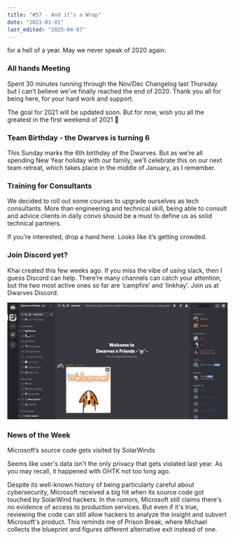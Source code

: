 ```yaml
---
title: "#57 - And it’s a Wrap"
date: "2021-01-01"
last_edited: "2025-04-07"
---
```

for a hell of a year. May we never speak of 2020 again.

### All hands Meeting

Spent 30 minutes running through the Nov/Dec Changelog last Thursday but I can’t believe we’ve finally reached the end of 2020. Thank you all for being here, for your hard work and support.

The goal for 2021 will be updated soon. But for now, wish you all the greatest in the first weekend of 2021 🖤

### Team Birthday - the Dwarves is turning 6

This Sunday marks the 6th birthday of the Dwarves. But as we’re all spending New Year holiday with our family, we’ll celebrate this on our next team retreat, which takes place in the middle of January, as I remember.

### Training for Consultants

We decided to roll out some courses to upgrade ourselves as tech consultants. More than engineering and technical skill, being able to consult and advice clients in daily convo should be a must to define us as solid technical partners.

If you’re interested, drop a hand here. Looks like it’s getting crowded.

### Join Discord yet?

Khai created this few weeks ago. If you miss the vibe of using slack, then I guess Discord can help. There’re many channels can catch your attention, but the two most active ones so far are ‘campfire’ and ‘linkhay’. Join us at Dwarves Discord.

![](assets/notion-image-1744007090430-k9iog.webp)

### News of the Week

Microsoft’s source code gets visited by SolarWinds

Seems like user's data isn't the only privacy that gets violated last year. As you may recall, it happened with GHTK not too long ago.

Despite its well-known history of being particularly careful about cybersecurity, Microsoft received a big hit when its source code got touched by SolarWind hackers. In the rumors, Microsoft still claims there's no evidence of access to production services. But even if it's true, reviewing the code can still allow hackers to analyze the insight and subvert Microsoft's product. This reminds me of Prison Break, where Michael collects the blueprint and figures different alternative exit instead of one.
